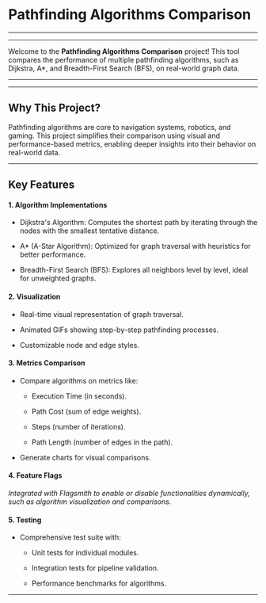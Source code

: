 # Pathfinding Algorithms Comparison

---

---

Welcome to the **Pathfinding Algorithms Comparison** project! This tool compares the performance of multiple pathfinding algorithms, such as Dijkstra, A*, and Breadth-First Search (BFS), on real-world graph data.


---

---

## Why This Project?
Pathfinding algorithms are core to navigation systems, robotics, and gaming. This project simplifies their comparison using visual and performance-based metrics, enabling deeper insights into their behavior on real-world data.


---


## Key Features
#### 1. Algorithm Implementations

- Dijkstra's Algorithm: Computes the shortest path by iterating through the nodes with the smallest tentative distance.

- A* (A-Star Algorithm): Optimized for graph traversal with heuristics for better performance.

- Breadth-First Search (BFS): Explores all neighbors level by level, ideal for unweighted graphs.

#### 2. Visualization

- Real-time visual representation of graph traversal.

- Animated GIFs showing step-by-step pathfinding processes.

- Customizable node and edge styles.

#### 3. Metrics Comparison

- Compare algorithms on metrics like:

    - Execution Time (in seconds).
        
    - Path Cost (sum of edge weights).
        
    - Steps (number of iterations).
        
    - Path Length (number of edges in the path).
  

- Generate charts for visual comparisons.

#### 4. Feature Flags

*Integrated with Flagsmith to enable or disable functionalities dynamically, such as algorithm visualization and comparisons.*

#### 5. Testing

- Comprehensive test suite with:

    - Unit tests for individual modules.
    
    - Integration tests for pipeline validation.
    
    - Performance benchmarks for algorithms.

---




